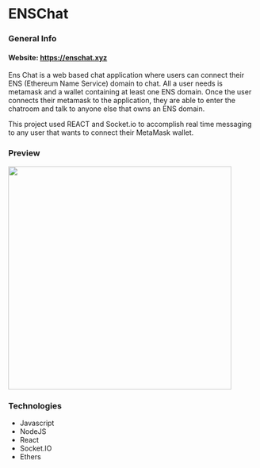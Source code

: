 # ENSChat

### General Info

#### Website: https://enschat.xyz

Ens Chat is a web based chat application where users can connect their ENS (Ethereum Name Service) domain to chat. All a user needs is metamask and a wallet containing
at least one ENS domain. Once the user connects their metamask to the application, they are able to enter the chatroom and talk to anyone else that owns an ENS domain.

This project used REACT and Socket.io to accomplish real time messaging to any user that wants to connect their MetaMask wallet.

### Preview

<img src="https://i.imgur.com/912lKpq.png" width="450" height="450">

### Technologies

* Javascript
* NodeJS
* React
* Socket.IO
* Ethers
